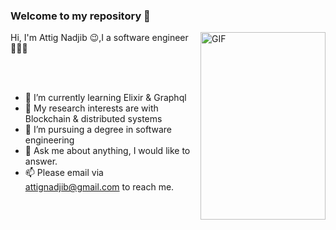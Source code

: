 ### Welcome to my repository  👋


  <img align="right" alt="GIF" height="300" width="200" src="https://user-images.githubusercontent.com/49757658/134083881-a4bfc1d1-addb-4d5c-b996-abaf632a5d1b.gif" />
 
  Hi, I'm Attig Nadjib 😉,I a software engineer 👨🏻‍💻 
  
<br />
<br />

- 🌱 I’m currently learning Elixir & Graphql
- 🤔 My research interests are with Blockchain & distributed systems
- 💼 I’m pursuing a  degree in software engineering
- 💬 Ask me about anything, I would like to answer. 
- 📫 Please email via attignadjib@gmail.com to reach me.



